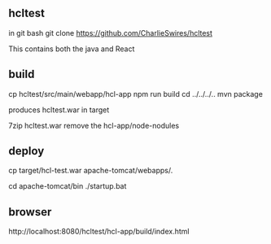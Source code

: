 hcltest
-------
in git bash
git clone https://github.com/CharlieSwires/hcltest

This contains both the java and React

build
-----
cp hcltest/src/main/webapp/hcl-app
npm run build
cd ../../../..
mvn package

produces hcltest.war in target

7zip hcltest.war
remove the hcl-app/node-nodules

deploy
------
cp target/hcl-test.war apache-tomcat/webapps/.

cd apache-tomcat/bin
./startup.bat

browser
-------
http://localhost:8080/hcltest/hcl-app/build/index.html
